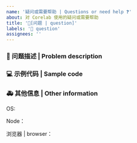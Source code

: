 ```yaml
---
name: '疑问或需要帮助 | Questions or need help ❓'
about: 对 Corelab 使用的疑问或需要帮助
title: '🧐[问题 | question]'
labels: '🧐 question'
assignees: ''
---
```


### 🧐 问题描述 | Problem description

<!--
详细地描述问题，让大家都能理解
Describe the problem in detail so that everyone can understand it
-->

### 💻 示例代码 | Sample code

<!--
一个最小可重现的代码，让开发者可以快速的定位问题
A minimal reproducible code that allows developers to quickly locate problems
-->

### 🚑 其他信息 | Other information

<!--
如截图等其他信息可以贴在这里
Other information such as screenshots can be posted here
-->

OS:

Node：

浏览器 | browser：
